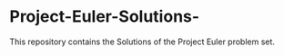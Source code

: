 # Project-Euler-Solutions-
This repository contains the Solutions of the Project Euler problem set.
